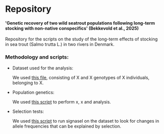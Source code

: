 # Repository
#### 'Genetic recovery of two wild seatrout populations following long-term stocking with non-native conspecifics' (Bekkevold et al., 2025)

Repository for the scripts on the study of the long-term effects of stocking in sea trout (Salmo trutta L.) in two rivers in Denmark.

### Methodology and scripts:
- Dataset used for the analysis:

  We used [this file](), consisting of X and X genotypes of X individuals, belonging to X.

- Population genetics:

  We used [this script]() to perform x, x and analysis.

- Selection tests:

  We used [this script]() to run signasel on the dataset to look for changes in allele frequencies that can be explained by selection.


